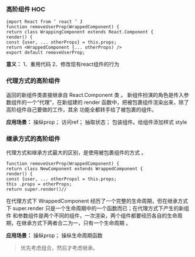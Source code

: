### 高阶组件 HOC 

```
import React from ’ react ’ J
function removeUserProp(WrappedComponent) {
return class WrappingComponent extends React.Component {
render() {
const {user, ... otherProps} = this.props;
return <WrappedComponent {... otherProps) />
export default removeUserProp;
```

**意义：**
1、重用代码
2、修改现有react组件的行为


### 代理方式的高阶组件
返回的新组件类直接继承自 React.Component 类 。 新组件扮演的角色是传入参数组件的一个“代理”，在新组建的 render 函数中，把被包裹组件渲染出来，除了高阶组件自己要做的工作，其余
功能全都转手给了被包裹的组件。

**应用场景：**
操纵prop；
访问ref；
抽取状态；
包装组件。给组件添加样式 style

### 继承方式的高阶组件

代理方式和继承方式最大的区别，是使用被包裹组件的方式 。
 ```
 function removeUserProp(WrappedComponent) {
return class NewComponent extends WrappedComponent {
render() {
const {user, ... otherPropsl = this.props;
this .props = otherProps;
return super.render()//
 ```
 
 在代理方式下 WrappedComponent 经历了一个完整的生命周期，但在继承方式下 super.render 只是一个生命周期中的一个函数而已；在代理方式下产生的新组件
和参数组件是两个不同的组件，一次渲染，两个组件都要经历各自的生命周期，在继承方式下两者合二为一，只有一个生命周期 。

**应用场景：**
操纵prop；
操纵生命周期函数

> 优先考虑组合，然后才考虑继承。



